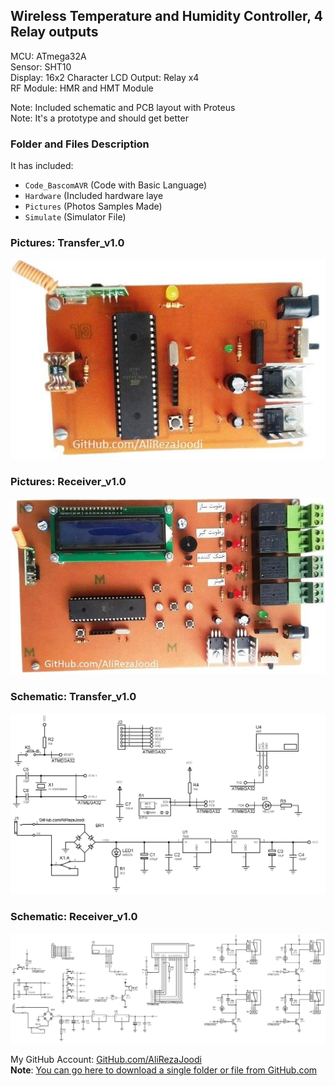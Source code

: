 ## Wireless Temperature and Humidity Controller, 4 Relay outputs

MCU:		ATmega32A  
Sensor:     	SHT10  
Display:    	16x2 Character LCD 
Output:		Relay	x4  
RF Module:	HMR and HMT Module  
    
Note: Included schematic and PCB layout with Proteus  
Note: It's a prototype and should get better 

### Folder and Files Description
It has included:
- `Code_BascomAVR` (Code with Basic Language)
- `Hardware` (Included hardware laye
- `Pictures` (Photos Samples Made)
- `Simulate` (Simulator File)

### Pictures: Transfer_v1.0
![](Pictures/Transfer_v1.0.jpg)

### Pictures: Receiver_v1.0
![](Pictures/Receiver_v1.0.jpg)

### Schematic: Transfer_v1.0
![](Hardware/Transfer_v1.0.png)

### Schematic: Receiver_v1.0
![](Hardware/Receiver_v1.0.png)

My GitHub Account: [GitHub.com/AliRezaJoodi](https://github.com/AliRezaJoodi)  
**Note**: [You can go here to download a single folder or file from GitHub.com](https://minhaskamal.github.io/DownGit/#/home)
